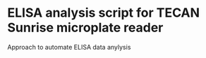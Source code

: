 # ELISA analysis script for TECAN Sunrise microplate reader

Approach to automate ELISA data anylysis 
